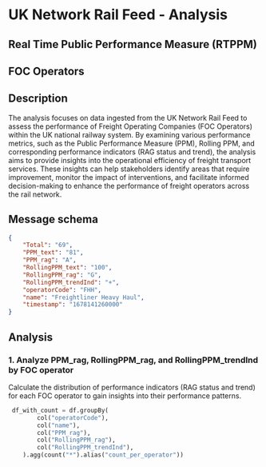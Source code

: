 # UK Network Rail Feed - Analysis 

## Real Time Public Performance Measure (RTPPM)

## FOC Operators

## Description
The analysis focuses on data ingested from the UK Network Rail Feed to assess the performance of Freight Operating Companies (FOC Operators) within the UK national railway system. By examining various performance metrics, such as the Public Performance Measure (PPM), Rolling PPM, and corresponding performance indicators (RAG status and trend), the analysis aims to provide insights into the operational efficiency of freight transport services. These insights can help stakeholders identify areas that require improvement, monitor the impact of interventions, and facilitate informed decision-making to enhance the performance of freight operators across the rail network.

## Message schema
```json
{
    "Total": "69",
    "PPM_text": "81",
    "PPM_rag": "A",
    "RollingPPM_text": "100",
    "RollingPPM_rag": "G",
    "RollingPPM_trendInd": "+",
    "operatorCode": "FHH",
    "name": "Freightliner Heavy Haul",
    "timestamp": "1678141260000"
}
```

## Analysis

### 1. Analyze PPM_rag, RollingPPM_rag, and RollingPPM_trendInd by FOC operator
Calculate the distribution of performance indicators (RAG status and trend) for each FOC operator to gain insights into their performance patterns.

```python
 df_with_count = df.groupBy(
        col("operatorCode"),
        col("name"),
        col("PPM_rag"),
        col("RollingPPM_rag"),
        col("RollingPPM_trendInd"),
    ).agg(count("*").alias("count_per_operator"))
```